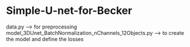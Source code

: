# Simple-U-net-for-Becker

data.py --> for preprocessing
model_3DUnet_BatchNormalization_nChannels_12Objects.py --> to create the model and define the losses
